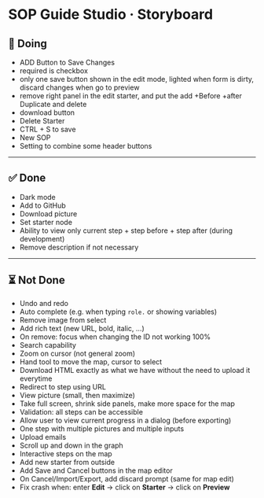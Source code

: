 # SOP Guide Studio · Storyboard



## 🏇 Doing

-  ADD Button to Save Changes
-  required is checkbox
-  only one save button shown in the edit mode, lighted when form is dirty, discard changes when go to preview
-  remove right panel in the edit starter, and put the add +Before +after Duplicate and delete
-  download button
-  Delete Starter
-  CTRL + S to save
-  New SOP
-  Setting to combine some header buttons

---

## ✅ Done

- Dark mode  
- Add to GitHub  
- Download picture  
- Set starter node 
- Ability to view only current step + step before + step after (during development)  
- Remove description if not necessary  


---

## ⏳ Not Done

- Undo and redo    
- Auto complete (e.g. when typing `role.` or showing variables)  
- Remove image from select  
- Add rich text (new URL, bold, italic, …) 
- On remove: focus when changing the ID not working 100%   
- Search capability  
-  Zoom on cursor (not general zoom) 
- Hand tool to move the map, cursor to select  
- Download HTML exactly as what we have without the need to upload it everytime 
- Redirect to step using URL  
- View picture (small, then maximize)  
- Take full screen, shrink side panels, make more space for the map  
- Validation: all steps can be accessible  
- Allow user to view current progress in a dialog (before exporting)  
- One step with multiple pictures and multiple inputs  
- Upload emails  
- Scroll up and down in the graph
- Interactive steps on the map
- Add new starter from outside  
- Add Save and Cancel buttons in the map editor  
- On Cancel/Import/Export, add discard prompt (same for map edit)  
- Fix crash when: enter **Edit** → click on **Starter** → click on **Preview**  
